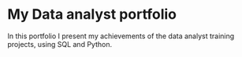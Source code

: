 # My Data analyst portfolio
In this portfolio I present my achievements of the data analyst training projects, using SQL and Python.